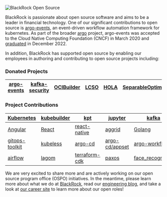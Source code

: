 ![BlackRock Open Source](https://github.com/blackrock/.github-private/blob/main/images/blk-p.png) 

BlackRock is passionate about open source software and aims to be a leader in financial technology.
One of our significant contributions to open source is [argo-events](https://github.com/argoproj/argo-events), an
event-driven workflow automation framework for kubernetes. As part of the broader [argo](https://github.com/argoproj) 
project, argo-events was accepted to the Cloud Native Computing Foundation (CNCF) in March 2020 and 
[graduated](https://www.cncf.io/announcements/2022/12/06/the-cloud-native-computing-foundation-announces-argo-has-graduated/) 
in December 2022. 

In addition, BlackRock has supported open source by enabling our employees in authoring and contributing to open source projects including:


### Donated Projects

| [argo-events](https://github.com/argoproj/argo-cd) | [kafka-security](https://github.com/kafka-security/oauth) | [OCIBuilder](https://ocibuilder.github.io/docs/) | [LCSO](https://github.com/blackrock/lcso) | [HOLA](https://github.com/blackrock/HOLA/)|   [SeparableOptimization.jl](https://github.com/JuliaFirstOrder/SeparableOptimization.jl) | [PiecewiseQuadratics.jl](https://github.com/JuliaFirstOrder/PiecewiseQuadratics.jl) |
| --- |---|---|---|---|---|---|

### Project Contributions

| [Kubernetes](https://github.com/kubernetes) | [kubebuilder](https://github.com/kubernetes-sigs/kubebuilder) | [kpt](https://kpt.dev/) |  [jupyter](https://github.com/jupyter/) | [kafka](https://github.com/apache/kafka) |  [Consul](https://github.com/hashicorp/consul) | [Vault](https://github.com/hashicorp/vault) | [libcloud](https://libcloud.apache.org/) | 
|---|---|---|---|---|---|---|---|
| [Angular](https://github.com/angular/angular) | [React](https://github.com/facebook/react) | [react-native](https://github.com/facebook/react-native) | [aggrid](https://github.com/ag-grid/ag-grid) | [Golang](https://github.com/golang/go) | [protobuf](https://github.com/protocolbuffers/protobuf) | [Ansible](https://github.com/ansible/ansible) |  [stenciljs](https://github.com/ionic-team/stencil) | 
| [gitops-toolkit](https://github.com/rumstead/gitops-toolkit) | [kubeless](https://github.com/vmware-archive/kubeless) | [argo-cd](https://github.com/argoproj/argo-cd) | [argo-cd/appset](https://github.com/argoproj/applicationset) | [argo-workflows](https://github.com/argoproj/argo-workflows) | [argo-rollouts](https://github.com/argoproj/argo-rollouts) | [backstage](https://github.com/backstage/backstage ) | [crossplane](https://github.com/crossplane/crossplane) | 
| [airflow](https://github.com/apache/airflow) | [lagom](https://github.com/lagom/lagom) | [terraform-cdk](https://github.com/hashicorp/terraform-cdk) | [paxos](https://github.com/dibyendumajumdar/paxos) | [face_recognition](https://github.com/ageitgey/face_recognition) | [dask](https://github.com/dask) | [libvault](https://github.com/abedra/libvault) | 

We are very excited to share more and are actively working on our open source program office (OSPO) initiatives. In the meantime, please learn more about what we do at [BlackRock](https://www.blackrock.com), read our [engineering blog](https://medium.com/blackrock-engineering), and take a look at [our career site](https://careers.blackrock.com/life-at-blackrock-2/technology/) to learn more about our open roles!
